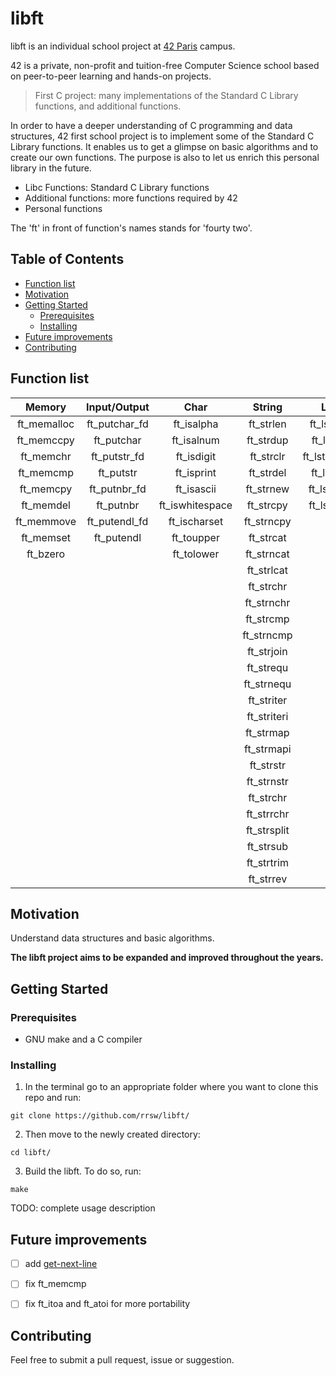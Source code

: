 # libft

libft is an individual school project at [42 Paris](https://www.42.fr) campus.

42 is a private, non-profit and tuition-free Computer Science school based on peer-to-peer learning and hands-on projects.

> First C project: many implementations of the Standard C Library functions, and additional functions.

In order to have a deeper understanding of C programming and data structures, 42 first school project is to implement some of the Standard C Library functions. It enables us to get a glimpse on basic algorithms and to create our own functions. The purpose is also to let us enrich this personal library in the future.

- Libc Functions: Standard C Library functions
- Additional functions: more functions required by 42
- Personal functions

The 'ft' in front of function's names stands for 'fourty two'.


## Table of Contents

- [Function list](#function-list)
- [Motivation](#motivation)
- [Getting Started](#getting-started)
	- [Prerequisites](#prerequisites)
  - [Installing](#installing)
- [Future improvements](#future-improvements)
- [Contributing](#contributing)


## Function list

| Memory | Input/Output | Char | String | List | Conversion | Misc. |
| :---: | :---: | :---: | :---: | :---: | :---: | :---: |
| ft_memalloc | ft_putchar_fd | ft_isalpha | ft_strlen | ft_lstadd | ft_atoi | ft_nbrlen |
| ft_memccpy | ft_putchar | ft_isalnum | ft_strdup | ft_lstdel | ft_itoa | ft_swap |
| ft_memchr | ft_putstr_fd | ft_isdigit | ft_strclr | ft_lstdelone | | |
| ft_memcmp | ft_putstr | ft_isprint | ft_strdel | ft_lstiter | | |
| ft_memcpy | ft_putnbr_fd| ft_isascii | ft_strnew | ft_lstmap | | |
| ft_memdel | ft_putnbr | ft_iswhitespace | ft_strcpy | ft_lstnew | | |
| ft_memmove | ft_putendl_fd | ft_ischarset| ft_strncpy | | | |
| ft_memset | ft_putendl | ft_toupper | ft_strcat | | | |
| ft_bzero | | ft_tolower | ft_strncat | | | |
| | | | ft_strlcat | | | |
| | | | ft_strchr | | | |
| | | | ft_strnchr | | | |
| | | | ft_strcmp | | | |
| | | | ft_strncmp | | | |
| | | | ft_strjoin | | | |
| | | | ft_strequ | | | |
| | | | ft_strnequ | | | |
| | | | ft_striter | | | |
| | | | ft_striteri | | | |
| | | | ft_strmap | | | |
| | | | ft_strmapi | | | |
| | | | ft_strstr | | | |
| | | |	ft_strnstr | | | |
| | | | ft_strchr | | | |
| | | | ft_strrchr | | | |
| | | | ft_strsplit | | | |
| | | | ft_strsub | | | |
| | | | ft_strtrim | | | |
| | | | ft_strrev | | | |

## Motivation

Understand data structures and basic algorithms.

**The libft project aims to be expanded and improved throughout the years.**


## Getting Started

### Prerequisites

* GNU make and a C compiler

### Installing

1. In the terminal go to an appropriate folder where you want to clone this repo and run:
```
git clone https://github.com/rrsw/libft/
```

2. Then move to the newly created directory:
```
cd libft/
```

3. Build the libft. To do so, run:
```
make
```

TODO: complete usage description

## Future improvements

- [ ] add [get-next-line](https://github.com/rrsw/get-next-line)
- [ ] fix ft_memcmp
- [ ] fix ft_itoa and ft_atoi for more portability


## Contributing

Feel free to submit a pull request, issue or suggestion.
